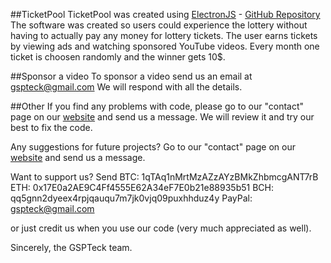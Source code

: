 ##TicketPool
TicketPool was created using [ElectronJS](https://www.electronjs.org) - [GitHub Repository](https://github.com/electron)
The software was created so users could experience the lottery without having to actually pay any money for lottery tickets.
The user earns tickets by viewing ads and watching sponsored YouTube videos.
Every month one ticket is choosen randomly and the winner gets 10$.

##Sponsor a video
To sponsor a video send us an email at gspteck@gmail.com
We will respond with all the details.

##Other
If you find any problems with code, please go to our "contact" page on our [website](https://gspteck.wixsite.com/gspteck/)
and send us a message. We will review it and try our best to fix the code.

Any suggestions for future projects? Go to our "contact" page on our  [website](https://gspteck.wixsite.com/gspteck/)
and send us a message.

Want to support us?
Send 
BTC: 1qTAq1nMrtMzAZzAYzBMkZhbmcgANT7rB
ETH: 0x17E0a2AE9C4Ff4555E62A34eF7E0b21e88935b51
BCH: qq5gnn2dyeex4rpjqauqu7m7jk0vjq09puxhhduz4y
PayPal: gspteck@gmail.com

or just credit us when you use our code (very much appreciated as well).

Sincerely,
the GSPTeck team.